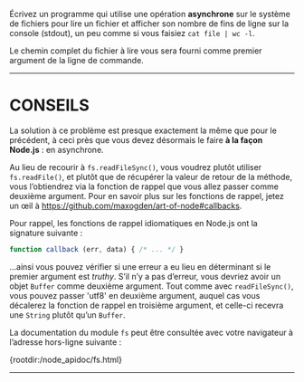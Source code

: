 Écrivez un programme qui utilise une opération **asynchrone** sur le système
de fichiers pour lire un fichier et afficher son nombre de fins de ligne sur
la console (stdout), un peu comme si vous faisiez `cat file | wc -l`.

Le chemin complet du fichier à lire vous sera fourni comme premier argument
de la ligne de commande.

----------------------------------------------------------------------
# CONSEILS

La solution à ce problème est presque exactement la même que pour le précédent,
à ceci près que vous devez désormais le faire **à la façon Node.js** : en
asynchrone.

Au lieu de recourir à `fs.readFileSync()`, vous voudrez plutôt utiliser
`fs.readFile()`, et plutôt que de récupérer la valeur de retour de la
méthode, vous l’obtiendrez via la fonction de rappel que vous
allez passer comme deuxième argument.  Pour en savoir plus sur les
fonctions de rappel, jetez un œil à https://github.com/maxogden/art-of-node#callbacks.

Pour rappel, les fonctions de rappel idiomatiques en Node.js ont la signature
suivante :

```js
function callback (err, data) { /* ... */ }
```

…ainsi vous pouvez vérifier si une erreur a eu lieu en déterminant si le
premier argument est *truthy*.  S’il n’y a pas d’erreur, vous devriez
avoir un objet `Buffer` comme deuxième argument.  Tout comme avec
`readFileSync()`, vous pouvez passer 'utf8' en deuxième argument, auquel
cas vous décalerez la fonction de rappel en troisième argument, et celle-ci
recevra une `String` plutôt qu’un `Buffer`.

La documentation du module `fs` peut être consultée avec votre navigateur
à l’adresse hors-ligne suivante :

  {rootdir:/node_apidoc/fs.html}

----------------------------------------------------------------------
